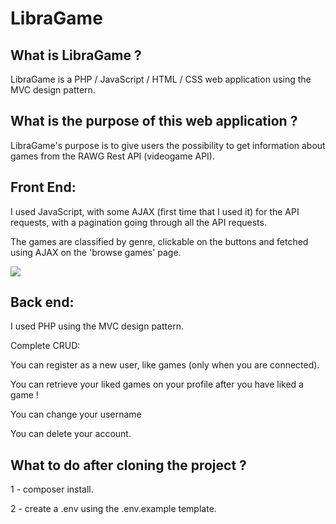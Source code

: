 # LibraGame



## What is LibraGame ?

LibraGame is a PHP / JavaScript / HTML / CSS web application using the MVC design pattern.



## What is the purpose of this web application ?

LibraGame's purpose is to give users the possibility to get information about games from the RAWG Rest API (videogame API). 



## Front End: 

I used JavaScript, with some AJAX (first time that I used it) for the API requests, with a pagination going through all the API requests.

The games are classified by genre, clickable on the buttons and fetched using AJAX on the 'browse games' page.

<img src="libragame.gif">

## Back end:

I used PHP using the MVC design pattern.

Complete CRUD:

You can register as a new user, like games (only when you are connected).

You can retrieve your liked games on your profile after you have liked a game !

You can change your username

You can delete your account.



## What to do after cloning the project ? 

1 - composer install.

2 - create a .env using the .env.example template.

